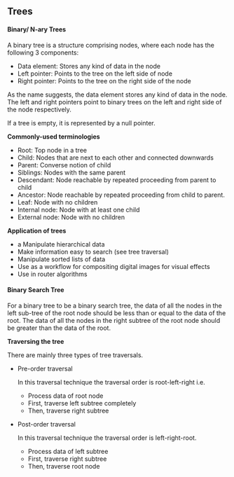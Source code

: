 ## Trees

#### Binary/ N-ary Trees

A binary tree is a structure comprising nodes, where each node has the following 3 components:

- Data element: Stores any kind of data in the node
- Left pointer: Points to the tree on the left side of node
- Right pointer: Points to the tree on the right side of the node

As the name suggests, the data element stores any kind of data in the node.
The left and right pointers point to binary trees on the left and right side of the node respectively.

If a tree is empty, it is represented by a null pointer.

**Commonly-used terminologies**

- Root: Top node in a tree
- Child: Nodes that are next to each other and connected downwards
- Parent: Converse notion of child
- Siblings: Nodes with the same parent
- Descendant: Node reachable by repeated proceeding from parent to child
- Ancestor: Node reachable by repeated proceeding from child to parent.
- Leaf: Node with no children
- Internal node: Node with at least one child
- External node: Node with no children

**Application of trees**
- a Manipulate hierarchical data
- Make information easy to search (see tree traversal)
- Manipulate sorted lists of data
- Use as a workflow for compositing digital images for visual effects
- Use in router algorithms

#### Binary Search Tree

For a binary tree to be a binary search tree, the data of all the nodes in the left sub-tree of the root node should be less than or equal to the data of the root. The data of all the nodes in the right subtree of the root node should be greater than the data of the root. 

**Traversing the tree**

There are mainly three types of tree traversals.

- Pre-order traversal

  In this traversal technique the traversal order is root-left-right i.e.
    - Process data of root node
    - First, traverse left subtree completely
    - Then, traverse right subtree
    
- Post-order traversal

  In this traversal technique the traversal order is left-right-root.

    - Process data of left subtree
    - First, traverse right subtree
    - Then, traverse root node



